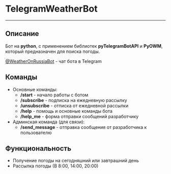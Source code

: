 # TelegramWeatherBot
____
## Описание
Бот на **python**, с применением библиотек **pyTelegramBotAPI** и **PyOWM**, который предназначен для поиска погоды.

[@WeatherOnRussiaBot](https://t.me/WeatherOnRussiaBot) - чат бота в Telegram
## Команды
- Основные команды:
  - **/start**              - начало работы с ботом
  - **/subscribe**          - подписка на ежедневную рассылку
  - **/unsubscribe**        - отписка от ежедневной рассылки
  - **/help**               - помощь и основные команды бота
  - **/help_me**            - форма отправки сообщений разработчику
- Админская команда (для связи):
  - **/send_message**       - отправка сообщения от разработчика к пользователю
## Функциональность
- Получение погоды на сегодняшний или завтрашний день
- Рассылка погоды (В 8:00, 14:00, 20:00)
